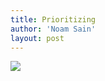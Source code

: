 ```yaml
---
title: Prioritizing
author: 'Noam Sain'
layout: post
---
```


![](http://4.bp.blogspot.com/_8aN4krk1nsk/TEBTIEspCHI/AAAAAAAAAaY/9P2zYoRzvA0/s320/20100202-20.jpg)
